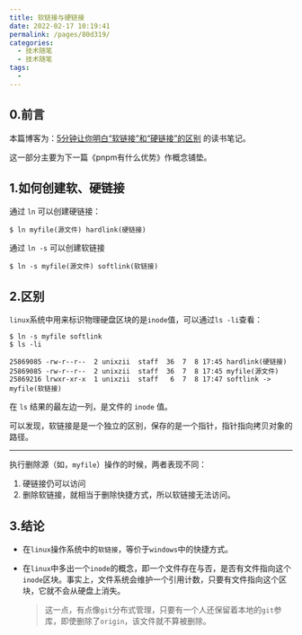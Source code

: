 ```yaml
---
title: 软链接与硬链接
date: 2022-02-17 10:19:41
permalink: /pages/80d319/
categories:
  - 技术随笔
  - 技术随笔
tags:
  - 
---
```

## 0.前言

本篇博客为：[5分钟让你明白“软链接”和“硬链接”的区别](https://www.jianshu.com/p/dde6a01c4094) 的读书笔记。

这一部分主要为下一篇《pnpm有什么优势》作概念铺垫。



## 1.如何创建软、硬链接

通过 `ln` 可以创建硬链接：

```shell
$ ln myfile(源文件) hardlink(硬链接)
```

通过 `ln -s` 可以创建软链接

```shell
$ ln -s myfile(源文件) softlink(软链接)
```



## 2.区别

`linux`系统中用来标识物理硬盘区块的是`inode`值，可以通过`ls -li`查看：

```shell
$ ln -s myfile softlink
$ ls -li

25869085 -rw-r--r--  2 unixzii  staff  36  7  8 17:45 hardlink(硬链接)
25869085 -rw-r--r--  2 unixzii  staff  36  7  8 17:45 myfile(源文件)
25869216 lrwxr-xr-x  1 unixzii  staff   6  7  8 17:47 softlink -> myfile(软链接)
```

在 `ls` 结果的最左边一列，是文件的 `inode` 值。

可以发现，软链接是是一个独立的区别，保存的是一个指针，指针指向拷贝对象的路径。

---

执行删除源（如，`myfile`）操作的时候，两者表现不同：

1. 硬链接仍可以访问
2. 删除软链接，就相当于删除快捷方式，所以软链接无法访问。



## 3.结论

- 在`linux`操作系统中的`软链接`，等价于`windows`中的快捷方式。

- 在`linux`中多出一个`inode`的概念，即一个文件存在与否，是否有文件指向这个`inode`区块。事实上，文件系统会维护一个引用计数，只要有文件指向这个区块，它就不会从硬盘上消失。

  > 这一点，有点像`git`分布式管理，只要有一个人还保留着本地的`git`参库，即使删除了`origin`，该文件就不算被删除。


